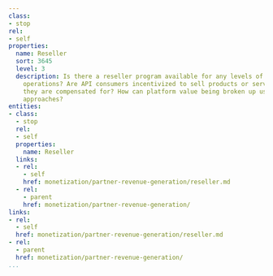 ```yaml
---
class:
- stop
rel:
- self
properties:
  name: Reseller
  sort: 3645
  level: 3
  description: Is there a reseller program available for any levels of API platform
    operations? Are API consumers incentivized to sell products or services, in which
    they are compensated for? How can platform value being broken up using reseller
    approaches?
entities:
- class:
  - stop
  rel:
  - self
  properties:
    name: Reseller
  links:
  - rel:
    - self
    href: monetization/partner-revenue-generation/reseller.md
  - rel:
    - parent
    href: monetization/partner-revenue-generation/
links:
- rel:
  - self
  href: monetization/partner-revenue-generation/reseller.md
- rel:
  - parent
  href: monetization/partner-revenue-generation/
...
```

